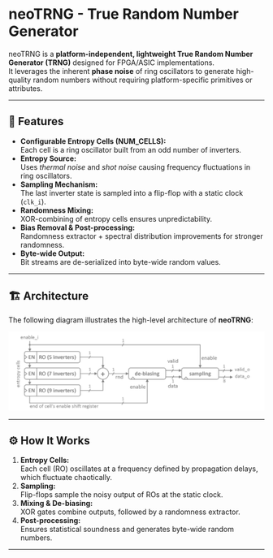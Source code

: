 # neoTRNG - True Random Number Generator

neoTRNG is a **platform-independent, lightweight True Random Number Generator (TRNG)** designed for FPGA/ASIC implementations.  
It leverages the inherent **phase noise** of ring oscillators to generate high-quality random numbers without requiring platform-specific primitives or attributes.

---

## 🚀 Features
- **Configurable Entropy Cells (NUM_CELLS):**  
  Each cell is a ring oscillator built from an odd number of inverters.  
- **Entropy Source:**  
  Uses *thermal noise* and *shot noise* causing frequency fluctuations in ring oscillators.  
- **Sampling Mechanism:**  
  The last inverter state is sampled into a flip-flop with a static clock (`clk_i`).  
- **Randomness Mixing:**  
  XOR-combining of entropy cells ensures unpredictability.  
- **Bias Removal & Post-processing:**  
  Randomness extractor + spectral distribution improvements for stronger randomness.  
- **Byte-wide Output:**  
  Bit streams are de-serialized into byte-wide random values.  

---

## 🏗️ Architecture

The following diagram illustrates the high-level architecture of **neoTRNG**:

![Architecture](architecture.png)  


---

## ⚙️ How It Works
1. **Entropy Cells:**  
   Each cell (RO) oscillates at a frequency defined by propagation delays, which fluctuate chaotically.  
2. **Sampling:**  
   Flip-flops sample the noisy output of ROs at the static clock.  
3. **Mixing & De-biasing:**  
   XOR gates combine outputs, followed by a randomness extractor.  
4. **Post-processing:**  
   Ensures statistical soundness and generates byte-wide random numbers.  

---


